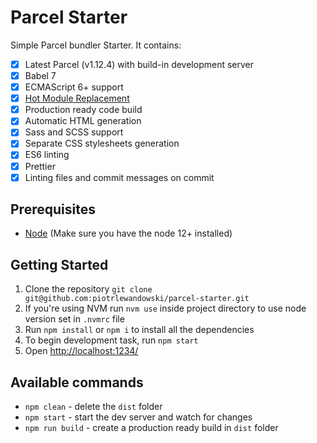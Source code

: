 # Parcel Starter

Simple Parcel bundler Starter. It contains:

- [x] Latest Parcel (v1.12.4) with build-in development server
- [x] Babel 7
- [x] ECMAScript 6+ support
- [x] [Hot Module Replacement](https://parceljs.org/hmr.html)
- [x] Production ready code build
- [x] Automatic HTML generation
- [x] Sass and SCSS support
- [x] Separate CSS stylesheets generation
- [x] ES6 linting
- [x] Prettier
- [x] Linting files and commit messages on commit

## Prerequisites

- [Node](https://nodejs.org/) (Make sure you have the node 12+ installed)

## Getting Started

1. Clone the repository `git clone git@github.com:piotrlewandowski/parcel-starter.git`
2. If you're using NVM run `nvm use` inside project directory to use node version set in `.nvmrc` file
3. Run `npm install` or `npm i` to install all the dependencies
4. To begin development task, run `npm start`
5. Open [http://localhost:1234/](http://localhost:1234/)

## Available commands

- `npm clean` - delete the `dist` folder
- `npm start` - start the dev server and watch for changes
- `npm run build` - create a production ready build in `dist` folder
